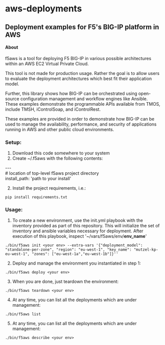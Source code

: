 # aws-deployments
## Deployment examples for F5's BIG-IP platform in AWS

#### About

f5aws is a tool for deploying F5 BIG-IP in various possible architectures within an AWS EC2 Virtual Private Cloud.

This tool is not made for production usage. Rather the goal is to allow users to evaluate the deployment architectures which best fit their application model.

Further, this library shows how BIG-IP can be orchestrated using open-source configuration management and workflow engines like Ansible.  These examples demonstrate the programmable APIs available from TMOS, include TMSH, iControlSoap, and iControlRest.

These examples are provided in order to demonstrate how BIG-IP can be used to manage the availability, performance, and security of applications running in AWS and other public cloud environments.


### Setup:
1) Download this code somewhere to your system
2) Create ~/.f5aws with the following contents:


<div>
---<br>
# location of top-level f5aws project directory<br>
install_path: 'path to your install'
</div>


2) Install the project requirements, i.e.:

```pip install requirements.txt```

### Usage:

1) To create a new environment, use the init.yml playbook with the inventory provided as part of this repository. 
This will initialize the set of inventory and ansible variables necessary for deployment. After execution of this playbook, inspect '~/vars/f5aws/env/<b>env_name</b>'
 
 ```./bin/f5aws init <your env> --extra-vars '{"deployment_model": "standalone-per-zone", "region": "eu-west-1", "key_name": "mutzel-kp-eu-west-1", "zones": ["eu-west-1a","eu-west-1b"]}''```

2) Deploy and manage the environment you instantiated in step 1: 

```./bin/f5aws deploy <your env>```

3) When you are done, just teardown the environment:

```./bin/f5aws teardown <your env>```

4) At any time, you can list all the deployments which are under management:

```./bin/f5aws list```

5) At any time, you can list all the deployments which are under management:

```./bin/f5aws describe <your env>```
